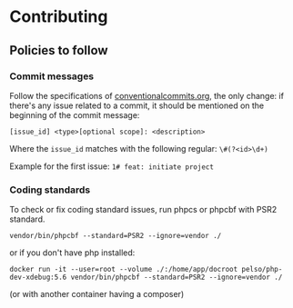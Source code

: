 Contributing
============

Policies to follow
------------------

### Commit messages

Follow the specifications of [conventionalcommits.org](https://www.conventionalcommits.org/en/v1.0.0/#specification),
the only change: if there's any issue related to a commit, it should be mentioned on the beginning of the commit message:

`[issue_id] <type>[optional scope]: <description>`

Where the `issue_id` matches with the following regular: `\#(?<id>\d+)`

Example for the first issue: `1# feat: initiate project`

### Coding standards

To check or fix coding standard issues, run phpcs or phpcbf with PSR2 standard.

```shell
vendor/bin/phpcbf --standard=PSR2 --ignore=vendor ./
```

or if you don't have php installed:

```shell
docker run -it --user=root --volume ./:/home/app/docroot pelso/php-dev-xdebug:5.6 vendor/bin/phpcbf --standard=PSR2 --ignore=vendor ./
```

(or with another container having a composer)


